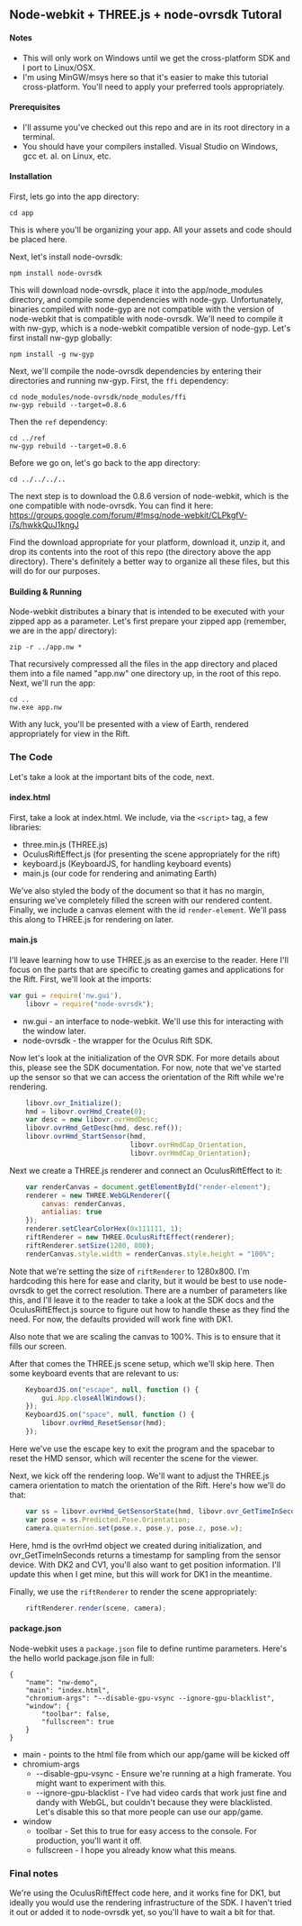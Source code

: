 ## Node-webkit + THREE.js + node-ovrsdk Tutoral

#### Notes
* This will only work on Windows until we get the cross-platform SDK and I port to Linux/OSX.
* I'm using MinGW/msys here so that it's easier to make this tutorial cross-platform. You'll need to apply your preferred tools appropriately.

#### Prerequisites

* I'll assume you've checked out this repo and are in its root directory in a terminal. 
* You should have your compilers installed. Visual Studio on Windows, gcc et. al. on Linux, etc.

#### Installation

First, lets go into the app directory:

```
cd app
```

This is where you'll be organizing your app. All your assets and code should be placed here. 

Next, let's install node-ovrsdk:

```
npm install node-ovrsdk
```

This will download node-ovrsdk, place it into the app/node_modules directory, and compile some 
dependencies with node-gyp. Unfortunately, binaries compiled with node-gyp are not compatible with 
the version of node-webkit that is compatible with node-ovrsdk. We'll need to compile it with 
nw-gyp, which is a node-webkit compatible version of node-gyp. Let's first install nw-gyp globally:

```
npm install -g nw-gyp
```

Next, we'll compile the node-ovrsdk dependencies by entering their directories and running nw-gyp.
First, the ```ffi``` dependency:

```
cd node_modules/node-ovrsdk/node_modules/ffi
nw-gyp rebuild --target=0.8.6
```

Then the ```ref``` dependency:

```
cd ../ref
nw-gyp rebuild --target=0.8.6
```

Before we go on, let's go back to the app directory:

```
cd ../../../..
```

The next step is to download the 0.8.6 version of node-webkit, which is the one compatible with 
node-ovrsdk. You can find it here: https://groups.google.com/forum/#!msg/node-webkit/CLPkgfV-i7s/hwkkQuJ1kngJ

Find the download appropriate for your platform, download it, unzip it, and drop its contents into
the root of this repo (the directory above the app directory). There's definitely a better way to
organize all these files, but this will do for our purposes.

#### Building & Running

Node-webkit distributes a binary that is intended to be executed with your zipped app as a 
parameter. Let's first prepare your zipped app (remember, we are in the app/ directory):

```
zip -r ../app.nw *
```

That recursively compressed all the files in the app directory and placed them into a file named
"app.nw" one directory up, in the root of this repo. Next, we'll run the app:

```
cd ..
nw.exe app.nw
```

With any luck, you'll be presented with a view of Earth, rendered appropriately for view
in the Rift.

### The Code

Let's take a look at the important bits of the code, next.

#### index.html

First, take a look at index.html. We include, via the ```<script>``` tag, a few libraries: 

* three.min.js (THREE.js)
* OculusRiftEffect.js (for presenting the scene appropriately for the rift)
* keyboard.js (KeyboardJS, for handling keyboard events)
* main.js (our code for rendering and animating Earth)

We've also styled the body of the document so that it has no margin, ensuring we've completely
filled the screen with our rendered content. Finally, we include a canvas element with the id
```render-element```. We'll pass this along to THREE.js for rendering on later.

#### main.js

I'll leave learning how to use THREE.js as an exercise to the reader. Here I'll focus on the parts
that are specific to creating games and applications for the Rift. First, we'll look at the imports:

```javascript
var gui = require('nw.gui'),
    libovr = require("node-ovrsdk");
```

* nw.gui - an interface to node-webkit. We'll use this for interacting with the window later. 
* node-ovrsdk - the wrapper for the Oculus Rift SDK.

Now let's look at the initialization of the OVR SDK. For more details about this, please see the
SDK documentation. For now, note that we've started up the sensor so that we can access the 
orientation of the Rift while we're rendering.

```javascript
    libovr.ovr_Initialize();
    hmd = libovr.ovrHmd_Create(0);
    var desc = new libovr.ovrHmdDesc;
    libovr.ovrHmd_GetDesc(hmd, desc.ref());
    libovr.ovrHmd_StartSensor(hmd, 
                              libovr.ovrHmdCap_Orientation, 
                              libovr.ovrHmdCap_Orientation);
```

Next we create a THREE.js renderer and connect an OculusRiftEffect to it:

```javascript
    var renderCanvas = document.getElementById("render-element");
    renderer = new THREE.WebGLRenderer({
        canvas: renderCanvas,
        antialias: true
    });
    renderer.setClearColorHex(0x111111, 1);
    riftRenderer = new THREE.OculusRiftEffect(renderer);
    riftRenderer.setSize(1280, 800);
    renderCanvas.style.width = renderCanvas.style.height = "100%";
```

Note that we're setting the size of ```riftRenderer``` to 1280x800. I'm hardcoding this here for ease
and clarity, but it would be best to use node-ovrsdk to get the correct resolution. There are a
number of parameters like this, and I'll leave it to the reader to take a look at the SDK docs and
the OculusRiftEffect.js source to figure out how to handle these as they find the need. For now,
the defaults provided will work fine with DK1.

Also note that we are scaling the canvas to 100%. This is to ensure that it fills our screen.

After that comes the THREE.js scene setup, which we'll skip here. Then some keyboard events that are relevant
to us:

```javascript
    KeyboardJS.on("escape", null, function () {
        gui.App.closeAllWindows();
    });
    KeyboardJS.on("space", null, function () {
        libovr.ovrHmd_ResetSensor(hmd);
    });
```

Here we've use the escape key to exit the program and the spacebar to reset the HMD sensor, which
will recenter the scene for the viewer.

Next, we kick off the rendering loop. We'll want to adjust the THREE.js camera orientation to 
match the orientation of the Rift. Here's how we'll do that:

```javascript
    var ss = libovr.ovrHmd_GetSensorState(hmd, libovr.ovr_GetTimeInSeconds());
    var pose = ss.Predicted.Pose.Orientation;
    camera.quaternion.set(pose.x, pose.y, pose.z, pose.w);
```

Here, hmd is the ovrHmd object we created during initialization, and ovr_GetTimeInSeconds returns
a timestamp for sampling from the sensor device. With DK2 and CV1, you'll also want to get position
information. I'll update this when I get mine, but this will work for DK1 in the meantime.

Finally, we use the ```riftRenderer``` to render the scene appropriately:

```javascript
    riftRenderer.render(scene, camera);
```

#### package.json

Node-webkit uses a ```package.json``` file to define runtime parameters. Here's the hello world
package.json file in full:

```
{
    "name": "nw-demo",
    "main": "index.html",
    "chromium-args": "--disable-gpu-vsync --ignore-gpu-blacklist",
    "window": {
        "toolbar": false,
        "fullscreen": true
    }
}
```

* main - points to the html file from which our app/game will be kicked off
* chromium-args
  * --disable-gpu-vsync - Ensure we're running at a high framerate. You might want
to experiment with this.
  * --ignore-gpu-blacklist - I've had video cards that work just fine and dandy with WebGL, but
couldn't because they were blacklisted. Let's disable this so that more people can use our app/game.
* window
  * toolbar - Set this to true for easy access to the console. For production, you'll want it off.
  * fullscreen - I hope you already know what this means.

### Final notes

We're using the OculusRiftEffect code here, and it works fine for DK1, but ideally you would use
the rendering infrastructure of the SDK. I haven't tried it out or added it to node-ovrsdk yet, so
you'll have to wait a bit for that.

